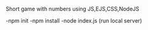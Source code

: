 Short game with numbers
using JS,EJS,CSS,NodeJS

-npm init
-npm install
-node index.js (run local server)

